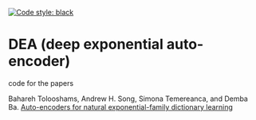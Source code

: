 [![Code style: black](https://img.shields.io/badge/code%20style-black-000000.svg)](https://github.com/ambv/black)

# DEA (deep exponential auto-encoder)

code for the papers

Bahareh Tolooshams, Andrew H. Song, Simona Temereanca, and Demba Ba. [Auto-encoders for natural exponential-family dictionary learning](https://arxiv.org/abs/1907.03211)
